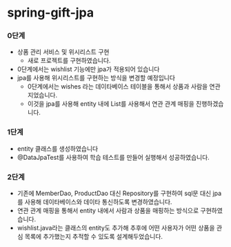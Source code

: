 # spring-gift-jpa
### 0단계
* 상품 관리 서비스 및 위시리스트 구현
   * 새로 프로젝트를 구현하였습니다.
* 0단계에서는 wishlist 기능에만 jpa가 적용되어 있습니다
* jpa를 사용해 위시리스트를 구현하는 방식을 변경할 예정입니다
   * 0단계에서는 wishes 라는 데이타베이스 테이블을 통해서 상품과 사람을 연관지었습니다.
   * 이것을 jpa를 사용해 entity 내에 List<product>를 사용해서 연관 관계 매핑을 진행하겠습니다.
### 1단계
* entity 클래스를 생성하였습니다
* @DataJpaTest를 사용하여 학습 테스트를 만들어 실행해서 성공하였습니다.
### 2단계
* 기존에 MemberDao, ProductDao 대신 Repository를 구현하여 sql문 대신 jpa를 사용해 데이타베이스와 데이타 통신하도록 변경하였습니다.
* 연관 관계 매핑을 통해서 entity 내에서 사람과 상품을 매핑하는 방식으로 구현하였습니다.
* wishlist.java라는 클래스의 entity도 추가해 추후에 어떤 사용자가 어떤 상품을 관심 목록에 추가했는지 추적할 수 있도록 설계해두었습니다.
